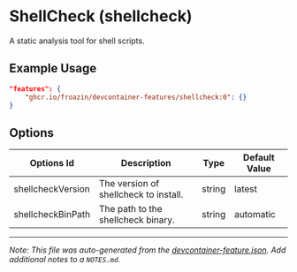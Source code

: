 
# ShellCheck (shellcheck)

A static analysis tool for shell scripts.

## Example Usage

```json
"features": {
    "ghcr.io/froazin/devcontainer-features/shellcheck:0": {}
}
```

## Options

| Options Id | Description | Type | Default Value |
|-----|-----|-----|-----|
| shellcheckVersion | The version of shellcheck to install. | string | latest |
| shellcheckBinPath | The path to the shellcheck binary. | string | automatic |



---

_Note: This file was auto-generated from the [devcontainer-feature.json](https://github.com/froazin/devcontainers/blob/main/features/src/shellcheck/devcontainer-feature.json).  Add additional notes to a `NOTES.md`._
